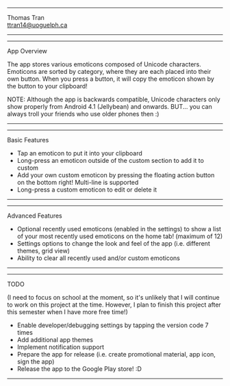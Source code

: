 **************************************************
Thomas Tran                    
ttran14@uoguelph.ca
**************************************************

*************************************************************************
App Overview

The app stores various emoticons composed of 
Unicode characters. Emoticons are sorted by category,
where they are each placed into their own button.
When you press a button, it will copy the emoticon
shown by the button to your clipboard!

NOTE: Although the app is backwards compatible, Unicode characters only
show properly from Android 4.1 (Jellybean) and onwards. BUT...
you can always troll your friends who use older phones then :)
*************************************************************************

***************************************************************
Basic Features

- Tap an emoticon to put it into your clipboard
- Long-press an emoticon outside of the custom section
to add it to custom
- Add your own custom emoticon by pressing the floating action
button on the bottom right! Multi-line is supported
- Long-press a custom emoticon to edit or delete it
***************************************************************

********************************************************************
Advanced Features

- Optional recently used emoticons (enabled in the settings)
to show a list of your most recently used emoticons on the home tab!
(maximum of 12)
- Settings options to change the look and feel of the app
(i.e. different themes, grid view)
- Ability to clear all recently used and/or custom emoticons
********************************************************************

***************************************************************************************
TODO

(I need to focus on school at the moment, so it's unlikely that I will continue to work
 on this project at the time. However, I plan to finish this project after this semester
 when I have more free time!)

- Enable developer/debugging settings by tapping the version code 7 times
- Add additional app themes
- Implement notification support
- Prepare the app for release (i.e. create promotional material, app icon, sign the app)
- Release the app to the Google Play store! :D
****************************************************************************************
